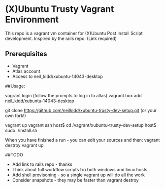 (X)Ubuntu Trusty Vagrant Environment
====================================
This repo is a vagrant vm container for (X)Ubuntu Post Install Script development.
Inspired by the rails repo. (Link required)

## Prerequisites
* Vagrant
* Atlas account
* Access to neil_kidd/xubuntu-14043-desktop


##Usage:

vagrant login (follow the prompts to log in to atlas)
vagrant box add neil_kidd/xubuntu-14043-desktop

git clone https://github.com/neilkidd/xubuntu-trusty-dev-setup.git (or your own fork!)

vagrant up
vagrant ssh
host$ cd /vagrant/xubuntu-trusty-dev-setup
host$ sudo ./install.sh

When you have finished a run - you can edit your sources and then:
vagrant destroy
vagrant up

	
##TODO
* Add link to rails repo - thanks
* Think about full workflow scripts fro both windows and linux hosts
* Add shell provisoning - so a single vagrant up will do all the work
* Consider snapshots - they may be faster than vagrant destroy